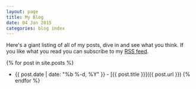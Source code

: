 ```yaml
---
layout: page
title: My Blog
date: 04 Jan 2015
categories: blog index
---
```

Here's a giant listing of all of my posts, dive in and see what you think. If you like what you read you can subscribe to my [RSS feed](/feed.xml/).

{% for post in site.posts %}
  - {{ post.date | date: "%b %-d, %Y" }} - [{{ post.title }}]({{ post.url }})
{% endfor %}
